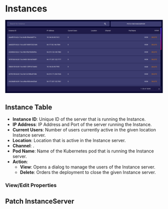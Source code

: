 # Instances
![](./images/instances.png)
## Instance Table
- **Instance ID**: Unique ID of the server that is running the Instance.
- **IP Address**: IP Address and Port of the server running the Instance.
- **Current Users**: Number of users currently active in the given location Instance server.
- **Location**: Location that is active in the Instance server.
- **Channel**: .  <!-- TODO: What is this for? -->
- **Pod Name**: Name of the Kubernetes pod that is running the Instance server.
- **Action**:  
  - **View**: Opens a dialog to manage the users of the Instance server.
  - **Delete**: Orders the deployment to close the given Instance server.
### View/Edit Properties
## Patch InstanceServer
